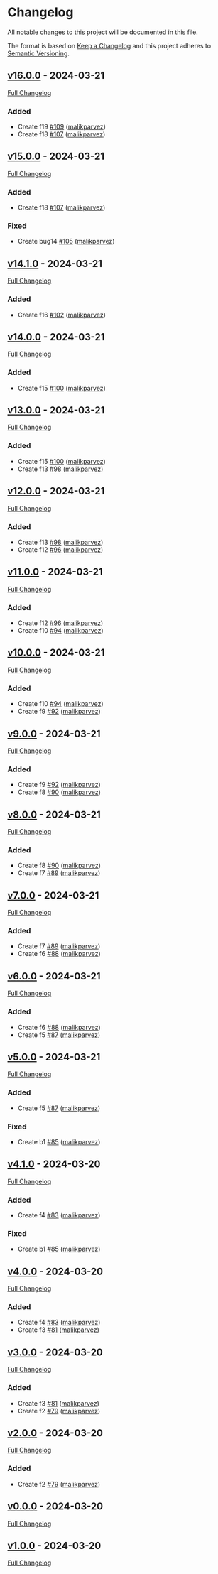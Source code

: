<!-- markdownlint-disable MD024 -->
# Changelog

All notable changes to this project will be documented in this file.

The format is based on [Keep a Changelog](http://keepachangelog.com/en/1.0.0/) and this project adheres to [Semantic Versioning](http://semver.org).

## [v16.0.0](https://github.com/malikparvez/branching_strategy/tree/v16.0.0) - 2024-03-21

[Full Changelog](https://github.com/malikparvez/branching_strategy/compare/v15.0.0...v16.0.0)

### Added

- Create f19 [#109](https://github.com/malikparvez/branching_strategy/pull/109) ([malikparvez](https://github.com/malikparvez))
- Create f18 [#107](https://github.com/malikparvez/branching_strategy/pull/107) ([malikparvez](https://github.com/malikparvez))

## [v15.0.0](https://github.com/malikparvez/branching_strategy/tree/v15.0.0) - 2024-03-21

[Full Changelog](https://github.com/malikparvez/branching_strategy/compare/v14.1.0...v15.0.0)

### Added

- Create f18 [#107](https://github.com/malikparvez/branching_strategy/pull/107) ([malikparvez](https://github.com/malikparvez))

### Fixed

- Create bug14 [#105](https://github.com/malikparvez/branching_strategy/pull/105) ([malikparvez](https://github.com/malikparvez))

## [v14.1.0](https://github.com/malikparvez/branching_strategy/tree/v14.1.0) - 2024-03-21

[Full Changelog](https://github.com/malikparvez/branching_strategy/compare/v14.0.0...v14.1.0)

### Added

- Create f16 [#102](https://github.com/malikparvez/branching_strategy/pull/102) ([malikparvez](https://github.com/malikparvez))

## [v14.0.0](https://github.com/malikparvez/branching_strategy/tree/v14.0.0) - 2024-03-21

[Full Changelog](https://github.com/malikparvez/branching_strategy/compare/v13.0.0...v14.0.0)

### Added

- Create f15 [#100](https://github.com/malikparvez/branching_strategy/pull/100) ([malikparvez](https://github.com/malikparvez))

## [v13.0.0](https://github.com/malikparvez/branching_strategy/tree/v13.0.0) - 2024-03-21

[Full Changelog](https://github.com/malikparvez/branching_strategy/compare/v12.0.0...v13.0.0)

### Added

- Create f15 [#100](https://github.com/malikparvez/branching_strategy/pull/100) ([malikparvez](https://github.com/malikparvez))
- Create f13 [#98](https://github.com/malikparvez/branching_strategy/pull/98) ([malikparvez](https://github.com/malikparvez))

## [v12.0.0](https://github.com/malikparvez/branching_strategy/tree/v12.0.0) - 2024-03-21

[Full Changelog](https://github.com/malikparvez/branching_strategy/compare/v11.0.0...v12.0.0)

### Added

- Create f13 [#98](https://github.com/malikparvez/branching_strategy/pull/98) ([malikparvez](https://github.com/malikparvez))
- Create f12 [#96](https://github.com/malikparvez/branching_strategy/pull/96) ([malikparvez](https://github.com/malikparvez))

## [v11.0.0](https://github.com/malikparvez/branching_strategy/tree/v11.0.0) - 2024-03-21

[Full Changelog](https://github.com/malikparvez/branching_strategy/compare/v10.0.0...v11.0.0)

### Added

- Create f12 [#96](https://github.com/malikparvez/branching_strategy/pull/96) ([malikparvez](https://github.com/malikparvez))
- Create f10 [#94](https://github.com/malikparvez/branching_strategy/pull/94) ([malikparvez](https://github.com/malikparvez))

## [v10.0.0](https://github.com/malikparvez/branching_strategy/tree/v10.0.0) - 2024-03-21

[Full Changelog](https://github.com/malikparvez/branching_strategy/compare/v9.0.0...v10.0.0)

### Added

- Create f10 [#94](https://github.com/malikparvez/branching_strategy/pull/94) ([malikparvez](https://github.com/malikparvez))
- Create f9 [#92](https://github.com/malikparvez/branching_strategy/pull/92) ([malikparvez](https://github.com/malikparvez))

## [v9.0.0](https://github.com/malikparvez/branching_strategy/tree/v9.0.0) - 2024-03-21

[Full Changelog](https://github.com/malikparvez/branching_strategy/compare/v8.0.0...v9.0.0)

### Added

- Create f9 [#92](https://github.com/malikparvez/branching_strategy/pull/92) ([malikparvez](https://github.com/malikparvez))
- Create f8 [#90](https://github.com/malikparvez/branching_strategy/pull/90) ([malikparvez](https://github.com/malikparvez))

## [v8.0.0](https://github.com/malikparvez/branching_strategy/tree/v8.0.0) - 2024-03-21

[Full Changelog](https://github.com/malikparvez/branching_strategy/compare/v7.0.0...v8.0.0)

### Added

- Create f8 [#90](https://github.com/malikparvez/branching_strategy/pull/90) ([malikparvez](https://github.com/malikparvez))
- Create f7 [#89](https://github.com/malikparvez/branching_strategy/pull/89) ([malikparvez](https://github.com/malikparvez))

## [v7.0.0](https://github.com/malikparvez/branching_strategy/tree/v7.0.0) - 2024-03-21

[Full Changelog](https://github.com/malikparvez/branching_strategy/compare/v6.0.0...v7.0.0)

### Added

- Create f7 [#89](https://github.com/malikparvez/branching_strategy/pull/89) ([malikparvez](https://github.com/malikparvez))
- Create f6 [#88](https://github.com/malikparvez/branching_strategy/pull/88) ([malikparvez](https://github.com/malikparvez))

## [v6.0.0](https://github.com/malikparvez/branching_strategy/tree/v6.0.0) - 2024-03-21

[Full Changelog](https://github.com/malikparvez/branching_strategy/compare/v5.0.0...v6.0.0)

### Added

- Create f6 [#88](https://github.com/malikparvez/branching_strategy/pull/88) ([malikparvez](https://github.com/malikparvez))
- Create f5 [#87](https://github.com/malikparvez/branching_strategy/pull/87) ([malikparvez](https://github.com/malikparvez))

## [v5.0.0](https://github.com/malikparvez/branching_strategy/tree/v5.0.0) - 2024-03-21

[Full Changelog](https://github.com/malikparvez/branching_strategy/compare/v4.1.0...v5.0.0)

### Added

- Create f5 [#87](https://github.com/malikparvez/branching_strategy/pull/87) ([malikparvez](https://github.com/malikparvez))

### Fixed

- Create b1 [#85](https://github.com/malikparvez/branching_strategy/pull/85) ([malikparvez](https://github.com/malikparvez))

## [v4.1.0](https://github.com/malikparvez/branching_strategy/tree/v4.1.0) - 2024-03-20

[Full Changelog](https://github.com/malikparvez/branching_strategy/compare/v4.0.0...v4.1.0)

### Added

- Create f4 [#83](https://github.com/malikparvez/branching_strategy/pull/83) ([malikparvez](https://github.com/malikparvez))

### Fixed

- Create b1 [#85](https://github.com/malikparvez/branching_strategy/pull/85) ([malikparvez](https://github.com/malikparvez))

## [v4.0.0](https://github.com/malikparvez/branching_strategy/tree/v4.0.0) - 2024-03-20

[Full Changelog](https://github.com/malikparvez/branching_strategy/compare/v3.0.0...v4.0.0)

### Added

- Create f4 [#83](https://github.com/malikparvez/branching_strategy/pull/83) ([malikparvez](https://github.com/malikparvez))
- Create f3 [#81](https://github.com/malikparvez/branching_strategy/pull/81) ([malikparvez](https://github.com/malikparvez))

## [v3.0.0](https://github.com/malikparvez/branching_strategy/tree/v3.0.0) - 2024-03-20

[Full Changelog](https://github.com/malikparvez/branching_strategy/compare/v2.0.0...v3.0.0)

### Added

- Create f3 [#81](https://github.com/malikparvez/branching_strategy/pull/81) ([malikparvez](https://github.com/malikparvez))
- Create f2 [#79](https://github.com/malikparvez/branching_strategy/pull/79) ([malikparvez](https://github.com/malikparvez))

## [v2.0.0](https://github.com/malikparvez/branching_strategy/tree/v2.0.0) - 2024-03-20

[Full Changelog](https://github.com/malikparvez/branching_strategy/compare/v0.0.0...v2.0.0)

### Added

- Create f2 [#79](https://github.com/malikparvez/branching_strategy/pull/79) ([malikparvez](https://github.com/malikparvez))

## [v0.0.0](https://github.com/malikparvez/branching_strategy/tree/v0.0.0) - 2024-03-20

[Full Changelog](https://github.com/malikparvez/branching_strategy/compare/v1.0.0...v0.0.0)

## [v1.0.0](https://github.com/malikparvez/branching_strategy/tree/v1.0.0) - 2024-03-20

[Full Changelog](https://github.com/malikparvez/branching_strategy/compare/87e839cd322c114e4a9494895a3289507c9cc86d...v1.0.0)
